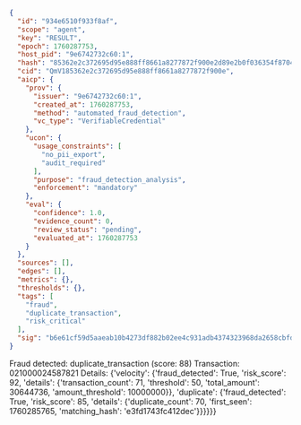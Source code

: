 ```json
{
  "id": "934e6510f933f8af",
  "scope": "agent",
  "key": "RESULT",
  "epoch": 1760287753,
  "host_pid": "9e6742732c60:1",
  "hash": "85362e2c372695d95e888ff8661a8277872f900e2d89e2b0f036354f8704fb9f",
  "cid": "QmV185362e2c372695d95e888ff8661a8277872f900e",
  "aicp": {
    "prov": {
      "issuer": "9e6742732c60:1",
      "created_at": 1760287753,
      "method": "automated_fraud_detection",
      "vc_type": "VerifiableCredential"
    },
    "ucon": {
      "usage_constraints": [
        "no_pii_export",
        "audit_required"
      ],
      "purpose": "fraud_detection_analysis",
      "enforcement": "mandatory"
    },
    "eval": {
      "confidence": 1.0,
      "evidence_count": 0,
      "review_status": "pending",
      "evaluated_at": 1760287753
    }
  },
  "sources": [],
  "edges": [],
  "metrics": {},
  "thresholds": {},
  "tags": [
    "fraud",
    "duplicate_transaction",
    "risk_critical"
  ],
  "sig": "b6e61cf59d5aaeab10b4273df882b02ee4c931adb4374323968da2658cbfd6b8"
}
```

Fraud detected: duplicate_transaction (score: 88)
Transaction: 021000024587821
Details: {'velocity': {'fraud_detected': True, 'risk_score': 92, 'details': {'transaction_count': 71, 'threshold': 50, 'total_amount': 30644736, 'amount_threshold': 10000000}}, 'duplicate': {'fraud_detected': True, 'risk_score': 85, 'details': {'duplicate_count': 70, 'first_seen': 1760285765, 'matching_hash': 'e3fd1743fc412dec'}}}}}}